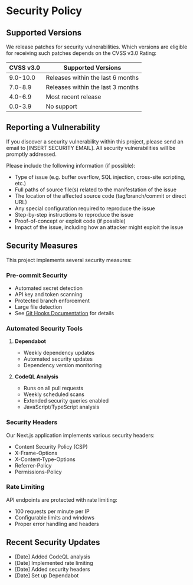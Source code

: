 # Security Policy

## Supported Versions

We release patches for security vulnerabilities. Which versions are eligible for receiving such patches depends on the CVSS v3.0 Rating:

| CVSS v3.0 | Supported Versions                |
| --------- | --------------------------------- |
| 9.0-10.0  | Releases within the last 6 months |
| 7.0-8.9   | Releases within the last 3 months |
| 4.0-6.9   | Most recent release               |
| 0.0-3.9   | No support                        |

## Reporting a Vulnerability

If you discover a security vulnerability within this project, please send an email to [INSERT SECURITY EMAIL]. All security vulnerabilities will be promptly addressed.

Please include the following information (if possible):

- Type of issue (e.g. buffer overflow, SQL injection, cross-site scripting, etc.)
- Full paths of source file(s) related to the manifestation of the issue
- The location of the affected source code (tag/branch/commit or direct URL)
- Any special configuration required to reproduce the issue
- Step-by-step instructions to reproduce the issue
- Proof-of-concept or exploit code (if possible)
- Impact of the issue, including how an attacker might exploit the issue

## Security Measures

This project implements several security measures:

### Pre-commit Security

- Automated secret detection
- API key and token scanning
- Protected branch enforcement
- Large file detection
- See [Git Hooks Documentation](../docs/git_hooks.md) for details

### Automated Security Tools

1. **Dependabot**

   - Weekly dependency updates
   - Automated security updates
   - Dependency version monitoring

2. **CodeQL Analysis**
   - Runs on all pull requests
   - Weekly scheduled scans
   - Extended security queries enabled
   - JavaScript/TypeScript analysis

### Security Headers

Our Next.js application implements various security headers:

- Content Security Policy (CSP)
- X-Frame-Options
- X-Content-Type-Options
- Referrer-Policy
- Permissions-Policy

### Rate Limiting

API endpoints are protected with rate limiting:

- 100 requests per minute per IP
- Configurable limits and windows
- Proper error handling and headers

## Recent Security Updates

- [Date] Added CodeQL analysis
- [Date] Implemented rate limiting
- [Date] Added security headers
- [Date] Set up Dependabot
